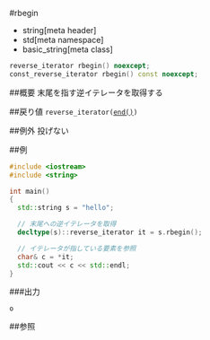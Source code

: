#rbegin
* string[meta header]
* std[meta namespace]
* basic_string[meta class]

```cpp
reverse_iterator rbegin() noexcept;
const_reverse_iterator rbegin() const noexcept;
```

##概要
末尾を指す逆イテレータを取得する


##戻り値
`reverse_iterator(`[`end()`](./end.md)`)`


##例外
投げない


##例
```cpp
#include <iostream>
#include <string>

int main()
{
  std::string s = "hello";

  // 末尾への逆イテレータを取得
  decltype(s)::reverse_iterator it = s.rbegin();

  // イテレータが指している要素を参照
  char& c = *it;
  std::cout << c << std::endl;
}
```

###出力
```
o
```

##参照
